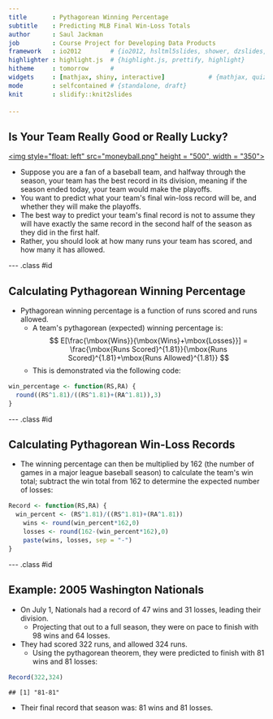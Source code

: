 ```yaml
---
title       : Pythagorean Winning Percentage
subtitle    : Predicting MLB Final Win-Loss Totals
author      : Saul Jackman
job         : Course Project for Developing Data Products
framework   : io2012        # {io2012, hsltml5slides, shower, dzslides, ...}
highlighter : highlight.js  # {highlight.js, prettify, highlight}
hitheme     : tomorrow      # 
widgets     : [mathjax, shiny, interactive]            # {mathjax, quiz, bootstrap}
mode        : selfcontained # {standalone, draft}
knit        : slidify::knit2slides

--- 
```


## Is Your Team Really Good or Really Lucky?

<a href = "https://thejkreview.files.wordpress.com/2012/04/moneyball-poster.jpg"><img style="float: left" src="moneyball.png" height = "500", width = "350"></a>

* Suppose you are a fan of a baseball team, and halfway through the season, your team has the best record in its division, meaning if the season ended today, your team would make the playoffs.
* You want to predict what your team's final win-loss record will be, and whether they will make the playoffs.
* The best way to predict your team's final record is not to assume they will have exactly the same record in the second half of the season as they did in the first half.
* Rather, you should look at how many runs your team has scored, and how many it has allowed.

--- .class #id 

## Calculating Pythagorean Winning Percentage

* Pythagorean winning percentage is a function of runs scored and runs allowed.
  * A team's pythagorean (expected) winning percentage is:
$$  E[\frac{\mbox{Wins}}{\mbox{Wins}+\mbox{Losses}}] = \frac{\mbox{Runs Scored}^{1.81}}{\mbox{Runs Scored}^{1.81}+\mbox{Runs Allowed}^{1.81}} $$
  * This is demonstrated via the following code:

```r
win_percentage <- function(RS,RA) {
  round((RS^1.81)/((RS^1.81)+(RA^1.81)),3)
}
```

--- .class #id 

## Calculating Pythagorean Win-Loss Records

* The winning percentage can then be multiplied by 162 (the number of games in a major league baseball season) to calculate the team's win total; subtract the win total from 162 to determine the expected number of losses:

```r
Record <- function(RS,RA) {
  win_percent <- (RS^1.81)/((RS^1.81)+(RA^1.81))
	wins <- round(win_percent*162,0)
	losses <- round(162-(win_percent*162),0)
	paste(wins, losses, sep = "-")
}
```

--- .class #id 

## Example:  2005 Washington Nationals

* On July 1, Nationals had a record of 47 wins and 31 losses, leading their division.
  * Projecting that out to a full season, they were on pace to finish with 98 wins and 64 losses.
* They had scored 322 runs, and allowed 324 runs.
  * Using the pythagorean theorem, they were predicted to finish with 81 wins and 81 losses:



```r
Record(322,324)
```

```
## [1] "81-81"
```

* Their final record that season was:  81 wins and 81 losses.


